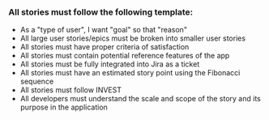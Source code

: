 ### All stories must follow the following template:<br>
- As a "type of user", I want "goal" so that "reason"
- All large user stories/epics must be broken into smaller user stories
- All stories must have proper criteria of satisfaction
- All stories must contain potential reference features of the app
- All stories must be fully integrated into Jira as a ticket
- All stories must have an estimated story point using the Fibonacci sequence
- All stories must follow INVEST
- All developers must understand the scale and scope of the story and its purpose in the application

